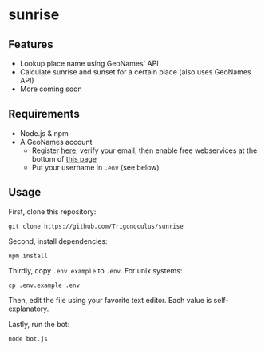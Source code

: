 sunrise
===

Features
---
- Lookup place name using GeoNames' API
- Calculate sunrise and sunset for a certain place (also uses GeoNames API)
- More coming soon

Requirements
---
- Node.js & npm
- A GeoNames account
    - Register [here](http://www.geonames.org/login), verify your email, then enable free webservices at the bottom of [this page](http://www.geonames.org/manageaccount)
    - Put your username in `.env` (see below)

Usage
---
First, clone this repository:

```git clone https://github.com/Trigonoculus/sunrise```

Second, install dependencies:

```npm install```

Thirdly, copy `.env.example` to `.env`. For unix systems:

```cp .env.example .env```

Then, edit the file using your favorite text editor. Each value is self-explanatory.

Lastly, run the bot:

```node bot.js```